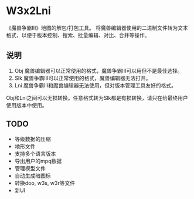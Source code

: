 # W3x2Lni

《魔兽争霸III》地图的解包/打包工具。
将魔兽编辑器使用的二进制文件转为文本格式，以便于版本控制、搜索、批量编辑、对比、合并等操作。

## 说明

1. Obj 魔兽编辑器可以正常使用的格式，魔兽争霸III可以用但不是最佳选择。
2. Slk 魔兽争霸III可以正常使用的格式，魔兽编辑器无法打开。
3. Lni 魔兽争霸III和魔兽编辑器无法使用，但对版本管理工具友好的格式。

Obj和Lni之间可以无损转换。任意格式转为Slk都是有损转换，请只在给最终用户使用版本中使用。

## TODO

* 等级数据的压缩
* 地形文件
* 支持多个语言版本
* 导出用户的mpq数据
* 管理模型文件
* 自动生成暗图标
* 转换doo, w3s, w3r等文件
* 新UI

